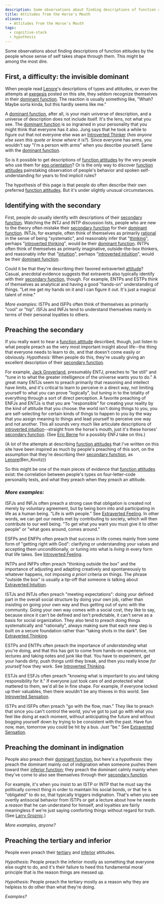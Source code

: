 ```yaml
---
description: Some observations about finding descriptions of function attitudes by the people whose sense of self takes shape through them. This might be among the most dire
title: Attitudes from the Horse's Mouth
aliases:
  - Attitudes from the Horse's Mouth
tags:
  - cognitive-stack
  - hypothesis
---
```


Some observations about finding descriptions of function attitudes by the people whose sense of self takes shape through them. This might be among the most dire.

## First, a difficulty: the invisible dominant

When people read [Lenore](/wiki/people-and-systems/lenore-thomson)'s descriptions of types and attitudes, or even the attempts at [exegesis](/wiki/fundamentals/exegesis) posted on this site, they seldom recognize themselves in their [dominant function](/wiki/dominant-function). The reaction is usually something like, "Whah? Maybe sorta kinda, but this hardly seems like me."

A [dominant function](/wiki/dominant-function), after all, is your main universe of description, and a universe of description does not include itself. It's the lens, not what you see. The [dominant function](/wiki/dominant-function) is so ingrained in your personality that you might think that everyone has it also. Jung says that he took a while to figure out that not everyone else was an [Introverted Thinker](/wiki/function-attitude/attitudes/introverted-thinking) (_has anyone else seen this quote or know where it is?_). Since everyone has arms, you wouldn't say "I'm a person with arms" when you describe yourself. Same with the [dominant function](/wiki/dominant-function).

So is it possible to get descriptions of [function attitudes](/wiki/fundamentals/function-attitude) by the very people who use them for [ego orientation](/wiki/ego-orientation)? Or is the only way to discover [function attitudes](/wiki/fundamentals/function-attitude) painstaking observation of people's behavior and spoken self-understanding for years to find implicit rules?

The hypothesis of this page is that people do often describe their own preferred [function attitudes](/wiki/fundamentals/function-attitude). But it's under slightly unusual circumstances.

## Identifying with the secondary

First, people _do_ usually identify with descriptions of their [secondary function](/wiki/function-attitude/cognitive-stack/secondary-function). Watching the INTJ and INTP discussion lists, people who are new to the theory often mistake their [secondary function](/wiki/function-attitude/cognitive-stack/secondary-function) for their [dominant function](/wiki/dominant-function). INTJs, for example, often think of themselves as primarily [rational](/wiki/our-difficulties/terms-with-nonobvious-meanings) in the sense of being "systematic", and reasonably infer that "[thinking](/wiki/function-attitude/functions/thinking)", perhaps "[introverted thinking](/wiki/function-attitude/attitudes/introverted-thinking)", would be their [dominant function](/wiki/dominant-function). INTPs often think of themselves as primarily imaginative, outside-the-box thinkers, and reasonably infer that "[intuition](/wiki/function-attitude/functions/intuition)", perhaps "[introverted intuition](/wiki/function-attitude/attitudes/introverted-intuition)", would be their [dominant function](/wiki/dominant-function).

Could it be that they're describing their favored extraverted [attitude](/wiki/fundamentals/function-attitude)? Casual, anecdotal evidence suggests that extraverts also typically identify with their [secondary function](/wiki/function-attitude/cognitive-stack/secondary-function), though. For example, ENTPs and ESTPs think of themselves as analytical and having a good "hands-on" understanding of things. "Let me get my hands on it and I can figure it out. It's just a magical talent of mine."

_More examples:_ ISTPs and ISFPs often think of themselves as primarily "cool" or "hip". ISFJs and INFJs tend to understand themselves mainly in terms of their personal loyalties to others.

## Preaching the secondary

If you really want to hear a [function attitude](/wiki/fundamentals/function-attitude) described, though, just listen to what people preach as the very most important insight about life--the thing that everyone needs to learn to do, and that doesn't come easily or obviously. _Hypothesis:_ When people do this, they're usually giving an excellent description of their [secondary function](/wiki/function-attitude/cognitive-stack/secondary-function).

For example, [Jack Groverland](https://web.archive.org/web/20071014043155/http://www.jackgroverland.com/README), presumably ENTJ, preaches to "be still" and "tune in to what the greater intelligence of the universe wants you to do." A great many ENTJs seem to preach primarily that reasoning and intellect have limits, and it's critical to learn to perceive in a direct way, not limiting yourself to what you can prove "logically", but tuning in to the totality of everything through a sort of direct perception. A favorite preaching of ENFJs and ENTJs is that you are "responsible" for creating your reality by the kind of attitude that you choose: the world isn't doing things to you, you are self-selecting for certain kinds of things to happen to you by the way that you assign meaning to things and lead yourself to perceive one way and not another. This all sounds very much like articulate descriptions of [introverted intuition](/wiki/function-attitude/attitudes/introverted-intuition)--straight from the horse's mouth, just it's these horses' [secondary function](/wiki/function-attitude/cognitive-stack/secondary-function). (See [Eric Berne](https://web.archive.org/web/20071014043155/http://greenlightwiki.com/lenore-exegesis/Eric_Berne) for a possibly ENFJ take on this.)

(A lot of the attempts at describing [function attitudes](/wiki/fundamentals/function-attitude) that I've written on this site have been inspired as much by people's preaching of this sort, on the assumption that they're describing their [secondary function](/wiki/function-attitude/cognitive-stack/secondary-function), as [Lenore](/wiki/people-and-systems/lenore-thomson)(Ben_Kovitz))

So this might be one of the main pieces of evidence that [function attitudes](/wiki/fundamentals/function-attitude) exist: the correlation between people's types on four-letter-code personality tests, and what they preach when they preach an attitude.

### _More examples:_

ISFJs and INFJs often preach a strong case that obligation is created not merely by voluntary agreement, but by being born into and participating in life as a human being. "Life is with people." See [Extraverted Feeling](/wiki/function-attitude/attitudes/extraverted-feeling). In other words, we can get our needs met by contributing to society, which will then contribute to our well being. "To get what you want you must give it to other people" or "what goes around, comes around."

ESFPs and ENFPs often preach that success in life comes mainly from some form of "getting right with God": clarifying or understanding your values and accepting them unconditionally, or tuning into what is _living_ in every form that life takes. See [Introverted Feeling](/wiki/function-attitude/attitudes/introverted-feeling).

INTPs and INFPs often preach "thinking outside the box" and the importance of adjusting and adapting creatively and spontaneously to whatever happens, not imposing _a priori_ criteria on things. The phrase "outside the box" is usually a tip-off that someone is talking about [Extraverted Intuition](/wiki/function-attitude/attitudes/extraverted-intuition).

ISTJs and INTJs often preach "meeting expectations": doing your defined part in the overall social structure by doing your own job, rather than insisting on going your own way and thus getting out of sync with the community. Going your own way comes with a social cost, they like to say, because since it can't be defined and isn't predictable, it can't serve as a basis for social organization. They also tend to preach doing things systematically and "rationally", always making sure that each new step is built on a secure foundation rather than "taking shots in the dark". See [Extraverted Thinking](/wiki/function-attitude/attitudes/extraverted-thinking).

ESTPs and ENTPs often preach the importance of _understanding_ what you're doing, and that this has got to come from hands-on experience, not lectures and taking notes and junk like that. You have to experiment, get your hands dirty, push things until they break, and then you really know _for yourself_ how they work. See [Introverted Thinking](/wiki/function-attitude/attitudes/introverted-thinking).

ESTJs and ESFJs often preach "knowing what is important to you and taking responsibility for it." If everyone just took care of and protected what mattered to them, we'd all be in fine shape. For example, if everyone locked up their valuables, then there wouldn't be any thieves in this world. See [Introverted Sensation](../function-attitude/attitudes/introverted-sensation.md).

ISTPs and ISFPs often preach "go with the flow, man." They like to preach that since you can't control the world, you've got to just go with what you feel like doing at each moment, without anticipating the future and without bogging yourself down by trying to be consistent with the past. Have fun _now,_ man, tomorrow you could be hit by a bus. Just "be." See [Extraverted Sensation](../function-attitude/attitudes/extraverted-sensation.md).

## Preaching the dominant in indignation

People also preach their [dominant function](/wiki/dominant-function), but here's a _hypothesis:_ they preach the dominant mainly out of indignation when someone pushes them toward their [inferior function](/wiki/inferior-function); they preach the dominant calmly mainly when they've come to also see themselves through their [secondary function](/wiki/function-attitude/cognitive-stack/secondary-function).

For example, it's when you insist to an ISTP or INTP that he must say the politically correct thing in order to maintain his social bonds, or that he is "obligated" to do so, that typically triggers indignation. That's when you see overtly antisocial behavior from ISTPs or get a lecture about how he needs a _reason_ that he can understand for himself, and loyalties are fairly meaningless if we're just saying comforting things without regard for truth. (See [Larry Groznic](https://web.archive.org/web/20071014043155/http://greenlightwiki.com/lenore-exegesis/Larry_Groznic).)

_More examples, anyone?_

## Preaching the tertiary and inferior

People even preach their [tertiary](/wiki/function-attitude/cognitive-stack/tertiary-function) and [inferior](/wiki/inferior-function) attitudes.

_Hypothesis:_ People preach the inferior mostly as something that everyone else ought to do, and it's their failure to heed this fundamental moral principle that is the reason things are messed up.

_Hypothesis:_ People preach the tertiary mostly as a reason why they are helpless to do other than what they're doing.

_Examples?_
